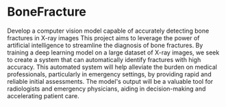# BoneFracture
Develop a computer vision model capable of accurately detecting bone fractures in X-ray images
This project aims to leverage the power of artificial intelligence to streamline the diagnosis of bone fractures. By training a deep learning model on a large dataset of X-ray images, we seek to
create a system that can automatically identify fractures with high accuracy. This automated system will help alleviate the burden on medical professionals, particularly in emergency
settings, by providing rapid and reliable initial assessments. The model&#39;s output will be a valuable tool for radiologists and emergency physicians, aiding in decision-making and accelerating patient care.

